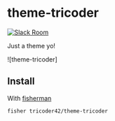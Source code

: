 # theme-tricoder

[![Slack Room][slack-badge]][slack-link]

Just a theme yo!

![theme-tricoder]

## Install

With [fisherman]

```
fisher tricoder42/theme-tricoder
```

[slack-link]: https://fisherman-wharf.herokuapp.com
[slack-badge]: https://fisherman-wharf.herokuapp.com/badge.svg
[fisherman]: https://github.com/fisherman/fisherman
[screen1]: https://user-images.githubusercontent.com/827862/30267653-8ca912b8-96e3-11e7-841d-1c785d4b0a2a.png
[screen2]:
https://user-images.githubusercontent.com/827862/30267654-8cb30142-96e3-11e7-99cd-b401315267af.png
